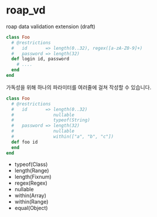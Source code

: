 # roap_vd
roap data validation extension (draft)

```rb
class Foo
  # @restrictions
  #   id       => length(0..32), regex([a-zA-Z0-9]+)
  #   password => length(32)
  def login id, password
    # ....
  end
end
```

가독성을 위해 하나의 파라미터를 여러줄에 걸쳐 작성할 수 있습니다.

```rb
class Foo
  # @restrictions
  #   id       => length(0..32)
  #               nullable
  #               typeof(String)
  #   password => length(32)
  #               nullable
  #               within(["a", "b", "c"])
  def foo id
  end
end
```

* typeof(Class)
* length(Range)
* length(Fixnum)
* regex(Regex)
* nullable
* within(Array)
* within(Range)
* equal(Object)
